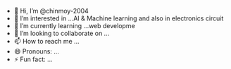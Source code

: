 - 👋 Hi, I’m @chinmoy-2004
- 👀 I’m interested in ...AI & Machine learning and also in electronics circuit 
- 🌱 I’m currently learning ...web developme
- 💞️ I’m looking to collaborate on ...
- 📫 How to reach me ...
- 😄 Pronouns: ...
- ⚡ Fun fact: ...

<!---
chinmoy-2004/chinmoy-2004 is a ✨ special ✨ repository because its `README.md` (this file) appears on your GitHub profile.
You can click the Preview link to take a look at your changes.
--->
